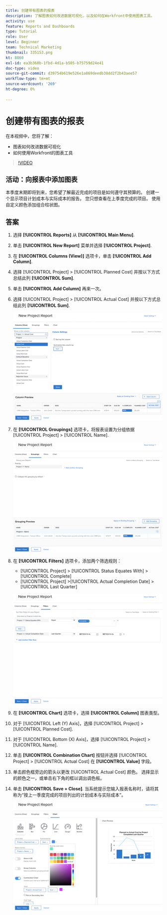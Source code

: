 ```yaml
---
title: 创建带有图表的报表
description: 了解图表如何改进数据可视化，以及如何在Workfront中使用图表工具。
activity: use
feature: Reports and Dashboards
type: Tutorial
role: User
level: Beginner
team: Technical Marketing
thumbnail: 335153.png
kt: 8860
exl-id: ea3b360b-1fbd-4d1a-b505-b75759d24e41
doc-type: video
source-git-commit: d39754b619e526e1a869deedb38dd2f2b43aee57
workflow-type: tm+mt
source-wordcount: '269'
ht-degree: 0%

---
```


# 创建带有图表的报表

在本视频中，您将了解：

* 图表如何改进数据可视化
* 如何使用Workfront的图表工具

>[!VIDEO](https://video.tv.adobe.com/v/335155/?quality=12)

## 活动：向报表中添加图表

本季度末期即将到来，您希望了解最近完成的项目是如何遵守其预算的。 创建一个显示项目计划成本与实际成本的报告。 您只想查看在上季度完成的项目。 使用自定义颜色添加组合柱状图。

## 答案

1. 选择 **[!UICONTROL Reports]** 从 **[!UICONTROL Main Menu]**.
1. 单击 **[!UICONTROL New Report]** 菜单并选择 **[!UICONTROL Project]**.
1. 在 **[!UICONTROL Columns (View)]** 选项卡，单击 **[!UICONTROL Add Column]**.
1. 选择 [!UICONTROL Project] > [!UICONTROL Planned Cost] 并按以下方式总结此列 **[!UICONTROL Sum]**.
1. 单击 **[!UICONTROL Add Column]** 再来一次。
1. 选择 [!UICONTROL Project] > [!UICONTROL Actual Cost] 并按以下方式总结此列 **[!UICONTROL Sum]**.

   ![用于向报表添加列的屏幕图像](assets/chart-report-columns.png)

1. 在 **[!UICONTROL Groupings]** 选项卡，将报表设置为分组依据 [!UICONTROL Project] > [!UICONTROL Name].

   ![向报表添加分组的屏幕图像](assets/chart-report-groupings.png)

1. 在 **[!UICONTROL Filters]** 选项卡，添加两个筛选规则：

   * [!UICONTROL Project] > [!UICONTROL Status Equates With] > [!UICONTROL Complete]
   * [!UICONTROL Project] >[!UICONTROL  Actual Completion Date] > [!UICONTROL Last Quarter]

   ![用于将过滤器添加到报表的屏幕图像](assets/chart-report-filters.png)

1. 在 **[!UICONTROL Chart]** 选项卡，选择 **[!UICONTROL Column]** 图表类型。
1. 对于 [!UICONTROL Left (Y) Axis]，选择 [!UICONTROL Project] > [!UICONTROL Planned Cost].
1. 对于 [!UICONTROL Bottom (X) Axis]，选择 [!UICONTROL Project] > [!UICONTROL Name].
1. 单击 **[!UICONTROL Combination Chart]** 按钮并选择 [!UICONTROL Project] > [!UICONTROL Actual Cost] 在 **[!UICONTROL Value]** 字段。
1. 单击颜色框旁边的箭头以更改 [!UICONTROL Actual Cost] 颜色。 选择显示的颜色之一，或单击右下角的框以调出调色板。
1. 单击 **[!UICONTROL Save + Close]**. 当系统提示您输入报表名称时，请将其称为“按上一季度完成的项目列出的计划成本与实际成本”。

   ![向报表中添加图表的屏幕图像](assets/chart-report-chart.png)
